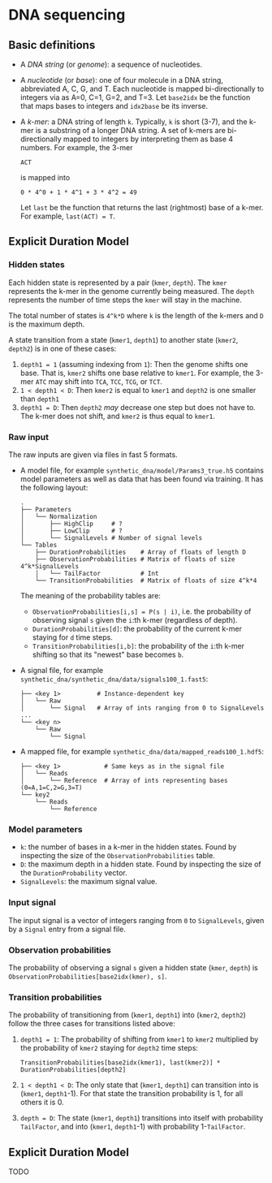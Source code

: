 # DNA sequencing

## Basic definitions
* A *DNA string* (or *genome*): a sequence of nucleotides. 
* A *nucleotide* (or *base*): one of four molecule in a DNA string, abbreviated
  A, C, G, and T. Each nucleotide is mapped bi-directionally to integers via as
  A=0, C=1, G=2, and T=3. Let `base2idx` be the function that maps bases to
  integers and `idx2base` be its inverse.
  
* A *k-mer*: a DNA string of length `k`. Typically, `k` is short (3-7), and the
  k-mer is a substring of a longer DNA string. A set of k-mers are
  bi-directionally mapped to integers by interpreting them as base 4 numbers.
  For example, the 3-mer
  ```
  ACT
  ```
  is mapped into
  ```
  0 * 4^0 + 1 * 4^1 + 3 * 4^2 = 49
  ```
  
  Let `last` be the function that returns the last (rightmost) base of a k-mer.
  For example, `last(ACT) = T`.
  
## Explicit Duration Model

### Hidden states
Each hidden state is represented by a pair (`kmer`, `depth`). The `kmer`
represents the k-mer in the genome currently being measured. The `depth`
represents the number of time steps the `kmer` will stay in the machine.

The total number of states is `4^k*D` where `k` is the length of the k-mers and
`D` is the maximum depth.

A state transition from a state (`kmer1`, `depth1`) to another state (`kmer2`,
`depth2`) is in one of these cases:
1. `depth1 = 1` (assuming indexing from `1`): Then the genome shifts one base.
  That is, `kmer2` shifts one base relative to `kmer1`. For example, the 3-mer
  `ATC` may shift into `TCA`, `TCC`, `TCG`, or `TCT`.
2. `1 < depth1 < D`: Then `kmer2` is equal to `kmer1` and `depth2` is one
  smaller than `depth1`
3. `depth1 = D`: Then `depth2` *may* decrease one step but does not have to. The
  k-mer does not shift, and `kmer2` is thus equal to `kmer1`.

### Raw input
  The raw inputs are given via files in fast 5 formats.
* A model file, for example `synthetic_dna/model/Params3_true.h5` contains model
parameters as well as data that has been found via training. It has the
following layout:
  
  ```
  .
  ├── Parameters
  │   └── Normalization
  │       ├── HighClip     # ?
  │       ├── LowClip      # ?
  │       └── SignalLevels # Number of signal levels
  └── Tables
      ├── DurationProbabilities    # Array of floats of length D
      ├── ObservationProbabilities # Matrix of floats of size 4^k*SignalLevels
      │   └── TailFactor           # Int
      └── TransitionProbabilities  # Matrix of floats of size 4^k*4
  ```
  The meaning of the probability tables are:
  * `ObservationProbabilities[i,s] = P(s | i)`, i.e. the probability of
  observing signal `s` given the `i`:th k-mer (regardless of depth).
  * `DurationProbabilities[d]`: the probability of the current k-mer staying for
  `d` time steps.
  * `TransitionProbabilities[i,b]`: the probability of the `i`:th k-mer shifting
  so that its "newest" base becomes `b`.

* A signal file, for example `synthetic_dna/synthetic_dna/data/signals100_1.fast5`:
  ```
  ├── <key 1>          # Instance-dependent key
  │   └── Raw
  │       └── Signal   # Array of ints ranging from 0 to SignalLevels
  ...
  └── <key n>
      └── Raw
          └── Signal
  ```
  
* A mapped file, for example `synthetic_dna/data/mapped_reads100_1.hdf5`:
  ```
  ├── <key 1>            # Same keys as in the signal file
  │   └── Reads
  │       └── Reference  # Array of ints representing bases (0=A,1=C,2=G,3=T)
  └── key2
      └── Reads
          └── Reference
  ```

### Model parameters
* `k`: the number of bases in a k-mer in the hidden states. Found by inspecting
  the size of the `ObservationProbabilities` table.
* `D`: the maximum depth in a hidden state. Found by inspecting the size of the
  `DurationProbability` vector.
* `SignalLevels`: the maximum signal value.

### Input signal
The input signal is a vector of integers ranging from `0` to `SignalLevels`,
given by a `Signal` entry from a signal file.

### Observation probabilities
The probability of observing a signal `s` given a hidden state (`kmer`, `depth`)
is `ObservationProbabilities[base2idx(kmer), s]`.

### Transition probabilities
The probability of transitioning from (`kmer1`, `depth1`) into (`kmer2`,
`depth2`) follow the three cases for transitions listed above:
1. `depth1 = 1`: The probability of shifting from `kmer1` to `kmer2` multiplied
   by the probability of `kmer2` staying for `depth2` time steps:
   
   ```
   TransitionProbabilities[base2idx(kmer1), last(kmer2)] * DurationProbabilities[depth2]
   ```
   
2. `1 < depth1 < D`: The only state that (`kmer1`, `depth1`) can transition into
   is (`kmer1`, `depth1`-1). For that state the transition probability is 1, for
   all others it is 0.
   
3. `depth = D`: The state (`kmer1`, `depth1`) transitions into itself with
   probability `TailFactor`, and into (`kmer1`, `depth1`-1) with probability
   1-`TailFactor`.

## Explicit Duration Model
TODO
